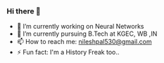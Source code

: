 ### Hi there 👋

<!--
**Nilu_007** is a ✨ _special_ ✨ repository because its `README.md` (this file) appears on your GitHub profile.

Here are some ideas to get you started:

- 🔭 I’m currently working on ...
- 🌱 I’m currently learning ...
- 👯 I’m looking to collaborate on ...
- 🤔 I’m looking for help with ...
- 💬 Ask me about ...
- 📫 How to reach me: sujan99dutta@gmail.com
- 😄 Pronouns: ...
- ⚡ Fun fact: ...
-->

- 🔭 I’m currently working on Neural Networks
- 🌱 I’m currently pursuing B.Tech at KGEC, WB ,IN
- 📫 How to reach me: nileshpal530@gmail.com
- ⚡ Fun fact: I'm a History Freak too..

